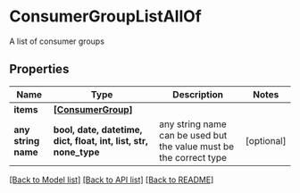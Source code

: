 # ConsumerGroupListAllOf

A list of consumer groups

## Properties
Name | Type | Description | Notes
------------ | ------------- | ------------- | -------------
**items** | [**[ConsumerGroup]**](ConsumerGroup.md) |  | 
**any string name** | **bool, date, datetime, dict, float, int, list, str, none_type** | any string name can be used but the value must be the correct type | [optional]

[[Back to Model list]](../README.md#documentation-for-models) [[Back to API list]](../README.md#documentation-for-api-endpoints) [[Back to README]](../README.md)


